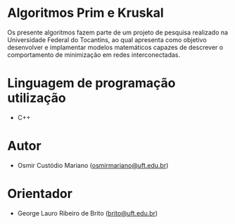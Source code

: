 # Algoritmos Prim e Kruskal
Os presente algoritmos fazem parte de um projeto de pesquisa realizado na Universidade Federal do Tocantins, ao qual apresenta como objetivo desenvolver e implamentar modelos matemáticos capazes de descrever o comportamento de minimização em redes interconectadas.

# Linguagem de programação utilização
* C++

# Autor
* Osmir Custódio Mariano (osmirmariano@uft.edu.br)

# Orientador
* George Lauro Ribeiro de Brito (brito@uft.edu.br)
